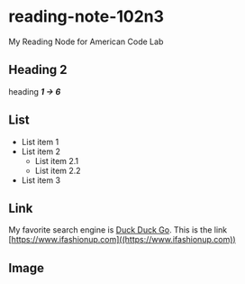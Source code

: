 # reading-note-102n3
My Reading Node for American Code Lab

## Heading 2

heading ***1 -> 6***

## List 

- List item 1
- List item 2
  - List item 2.1
  - List item 2.2
- List item 3

## Link

My favorite search engine is [Duck Duck Go](https://duckduckgo.com).
This is the link [https://www.ifashionup.com]((https://www.ifashionup.com))

## Image
